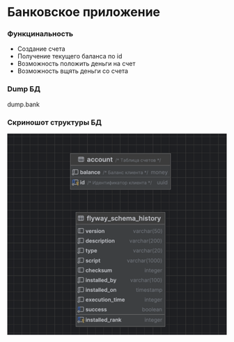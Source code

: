 # Банковское приложение

### Функцинальность

* Создание счета
* Получение текущего баланса по id
* Возможность положить деньги на счет
* Возможность вщять деньги со счета

### Dump БД

dump.bank

### Скриношот структуры БД

![img.png](img.png)